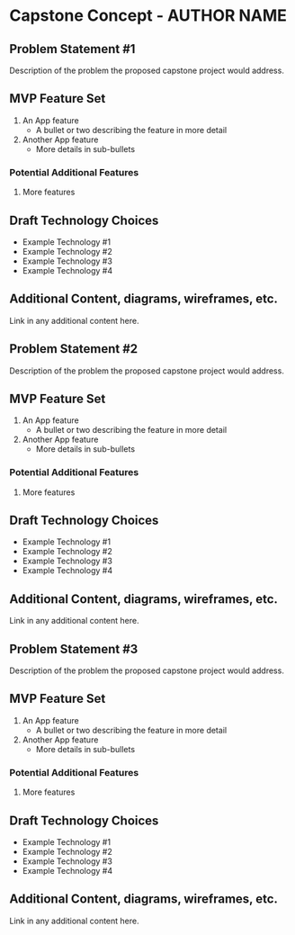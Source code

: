 # Capstone Concept - AUTHOR NAME

## Problem Statement #1

Description of the problem the proposed capstone project would address.

## MVP Feature Set

1.  An App feature
	- A bullet or two describing the feature in more detail
1.  Another App feature
	- More details in sub-bullets
	
### Potential Additional Features

1.  More features

## Draft Technology Choices

- Example Technology #1
- Example Technology #2
- Example Technology #3
- Example Technology #4

## Additional Content, diagrams, wireframes, etc.
Link in any additional content here.

## Problem Statement #2

Description of the problem the proposed capstone project would address.

## MVP Feature Set

1.  An App feature
	- A bullet or two describing the feature in more detail
1.  Another App feature
	- More details in sub-bullets
	
### Potential Additional Features

1.  More features

## Draft Technology Choices

- Example Technology #1
- Example Technology #2
- Example Technology #3
- Example Technology #4

## Additional Content, diagrams, wireframes, etc.
Link in any additional content here.

## Problem Statement #3

Description of the problem the proposed capstone project would address.

## MVP Feature Set

1.  An App feature
	- A bullet or two describing the feature in more detail
1.  Another App feature
	- More details in sub-bullets
	
### Potential Additional Features

1.  More features

## Draft Technology Choices

- Example Technology #1
- Example Technology #2
- Example Technology #3
- Example Technology #4

## Additional Content, diagrams, wireframes, etc.
Link in any additional content here.

